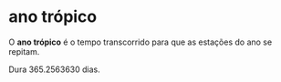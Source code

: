 # ano trópico

O **ano trópico** é o tempo transcorrido para que as estações do ano se repitam.

Dura 365.2563630 dias.